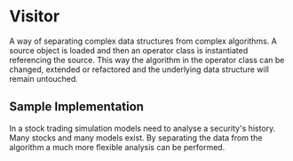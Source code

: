 # Visitor

A way of separating complex data structures from complex algorithms. A source object is loaded and then an operator class is instantiated referencing the source. This way the algorithm in the operator class can be changed, extended or refactored and the underlying data structure will remain untouched.

## Sample Implementation

In a stock trading simulation models need to analyse a security's history. Many stocks and many models exist. By separating the data from the algorithm a much more flexible analysis can be performed.
